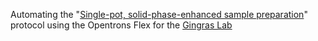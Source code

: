 Automating the "[Single-pot, solid-phase-enhanced sample preparation]([url](https://www.nature.com/articles/s41596-018-0082-x))" protocol using the Opentrons Flex for the [Gingras Lab]([url](https://gingraslab.org/))
